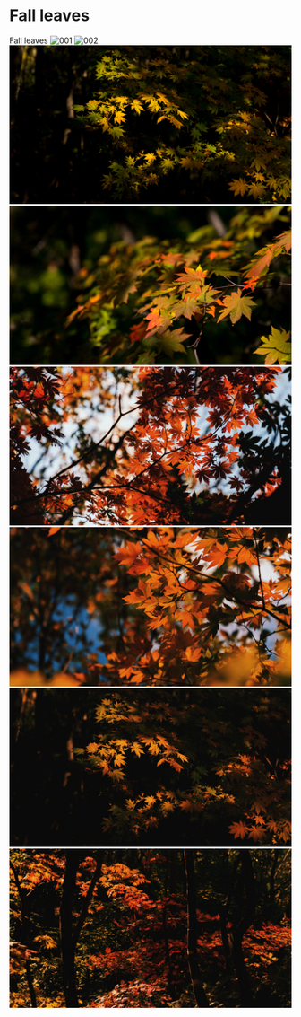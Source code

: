 # Fall leaves


Fall leaves
![](/images/fall-leaves/IMG_1001.JPG "001")
![](/images/fall-leaves/IMG_1002.JPG "002")
![](/images/fall-leaves/IMG_1003.JPG "003")
![](/images/fall-leaves/IMG_1004.JPG "004")
![](/images/fall-leaves/IMG_0996.JPG "005")
![](/images/fall-leaves/IMG_0997.JPG "006")
![](/images/fall-leaves/IMG_0998.JPG "007")
![](/images/fall-leaves/IMG_0999.JPG "008")


